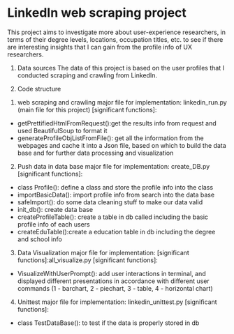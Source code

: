 # LinkedIn web scraping project

This project aims to investigate more about user-experience researchers, in terms of their degree levels, locations, occupation titles, etc. to see if there are interesting insights that I can gain from the profile info of UX researchers. 

1. Data sources
The data of this project is based on the user profiles that I conducted scraping and crawling from LinkedIn. 

2. Code structure
1) web scraping and crawling
major file for implementation: linkedin_run.py (main file for this project)
[significant functions]:
- getPrettifiedHtmlFromRequest():get the results info from request and used BeautifulSoup to format it
- generateProfileObjListFromFile(): get all the information from the webpages and cache it into a Json file, based on which to build the data base and for further data processing and visualization

2) Push data in data base
major file for implementation: create_DB.py
[significant functions]:
- class Profile(): define a class and store the profile info into the class
- importBasicData(): import profile info from search into the data base
- safeImport(): do some data cleaning stuff to make our data valid
- init_db(): create data base
- createProfileTable(): create a table in db called including the basic profile info of each users
- createEduTable():create a education table in db including the degree and school info

3) Data Visualization
major file for implementation:
[significant functions]:all_visualize.py
[significant functions]:
- VisualizeWithUserPrompt(): add user interactions in terminal, and displayed different presentations in accordance with different user commands (1 - barchart, 2 - piechart, 3 - table, 4 - horizontal chart)

4) Unittest
major file for implementation: linkedin_unittest.py
[significant functions]:
- class TestDataBase(): to test if the data is properly stored in db














